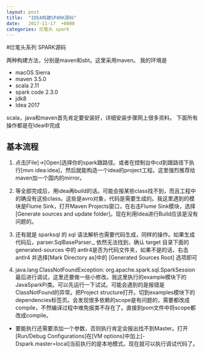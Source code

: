 ```yaml
---
layout: post
title:  "IDEA构建SPARK源码"
date:   2017-11-17  +0800
categories: 烂笔头 spark
---
```


#烂笔头系列 SPARK源码

两种构建方法，分别是maven和sbt。这里采用maven。
我的环境是
 
- macOS Sierra
- maven 3.5.0
- scala 2.11
- spark code 2.3.0
- jdk8
- Idea 2017

scala，java和maven首先肯定要安装好，详细安装步骤网上很多资料。
下面所有操作都是在Idea中完成

## 基本流程
 1. 点击[File]->[Open]选择你的spark跟路径。或者在控制台中cd到跟路径下执行[mvn idea:idea]，然后就能构造一个idea的project工程。这里强烈推荐给maven加一个国内的mirror。
 2. 等全部完成后，用idea再build的话。可能会报某些class找不到，而且工程中的确没有这些class。这些是avro对象，代码是需要生成的。我这里遇到的模块是Flume Sink，打开Maven Projects窗口，在右击Flume Sink模块，选择[Generate sources and update folder]。现在利用Idea进行Build应该是没有问题的。
 3. 还有就是 sparksql 的 sql 语法解析也需要代码生成，同样的操作。如果生成代码后，parser.SqlBaseParser._ 依然无法找到，确认 target 目录下面的generated-sources 中的 antlr4是否为代码文件夹，如果不是的话，右击 antlr4 并选择[Mark Directory as]中的 [Generated Sources Root] 选项即可
 
 4. java.lang.ClassNotFoundException: org.apache.spark.sql.SparkSession
最后进行调试，这里还要做一些小修改。我这里执行的example模块下的JavaSparkPi类。可以先运行一下试试。可能会遇到的是报错是ClassNotFound的异常。把Project structure打开。切到examples模块下的dependencies标签页。会发现很多依赖的scope是有问题的，需要都改成compile，不然编译过程中难免报类不存在了。直接到pom文件中将scope都改成compile。

 - 要能执行还需要添加一个参数，否则执行肯定会报出找不到Master。打开[Run/Debug Configurations]在[VM options]中加上[-Dspark.master=local]当前执行的是本地模式。现在就可以执行调试代码了。